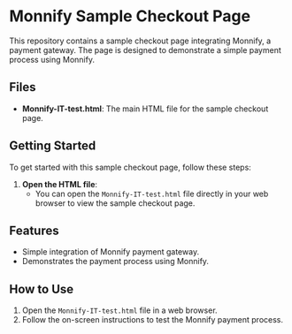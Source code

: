 # Monnify Sample Checkout Page

This repository contains a sample checkout page integrating Monnify, a payment gateway. The page is designed to demonstrate a simple payment process using Monnify.

## Files

- **Monnify-IT-test.html**: The main HTML file for the sample checkout page.

## Getting Started

To get started with this sample checkout page, follow these steps:

1. **Open the HTML file**:
    - You can open the `Monnify-IT-test.html` file directly in your web browser to view the sample checkout page.

## Features

- Simple integration of Monnify payment gateway.
- Demonstrates the payment process using Monnify.

## How to Use

1. Open the `Monnify-IT-test.html` file in a web browser.
2. Follow the on-screen instructions to test the Monnify payment process.
